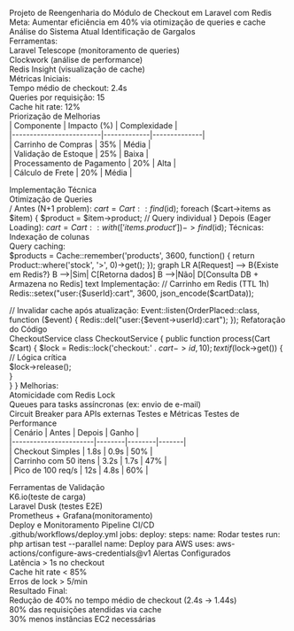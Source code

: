Projeto de Reengenharia do Módulo de Checkout em Laravel com Redis   Meta: Aumentar eficiência em 40% via otimização de queries e cache 
 Análise do Sistema Atual 
Identificação de Gargalos  
 Ferramentas:  
   Laravel Telescope (monitoramento de queries)  
   Clockwork (análise de performance)  
   Redis Insight (visualização de cache)  
 Métricas Iniciais:  
  Tempo médio de checkout: 2.4s  
   Queries por requisição: 15  
   Cache hit rate: 12%  
 Priorização de Melhorias  
| Componente              | Impacto (%) | Complexidade |  
|-------------------------|-------------|--------------|  
| Carrinho de Compras      | 35%         | Média        |  
| Validação de Estoque     | 25%         | Baixa        |  
| Processamento de Pagamento | 20%       | Alta         |  
| Cálculo de Frete         | 20%         | Média        | 

 Implementação Técnica  
 Otimização de Queries  
/ Antes (N+1 problem):
$cart = Cart::find($id);
foreach ($cart->items as $item) {
$product = $item->product; // Query individual
}
Depois (Eager Loading):
$cart = Cart::with(['items.product'])->find($id);
Técnicas: 
 Indexação de colunas   
Query caching:  
$products = Cache::remember('products', 3600, function() {
return Product::where('stock', '>', 0)->get();
});
graph LR
A[Request] --> B{Existe em Redis?}
B -->|Sim| C[Retorna dados]
B -->|Não| D[Consulta DB + Armazena no Redis]
text
Implementação:  
// Carrinho em Redis (TTL 1h)
Redis::setex("user:{$userId}:cart", 3600, json_encode($cartData));

// Invalidar cache após atualização:
Event::listen(OrderPlaced::class, function ($event) {
Redis::del("user:{$event->userId}:cart");
});
 Refatoração do Código  
CheckoutService
class CheckoutService {
public function process(Cart $cart) {
$lock = Redis::lock('checkout:' . $cart->id, 10);
text
    if ($lock->get()) {  
        // Lógica crítica  
        $lock->release();  
    }  
}
}
Melhorias:  
 Atomicidade com Redis Lock  
  Queues para tasks assíncronas (ex: envio de e-mail)  
  Circuit Breaker para APIs externas 
Testes e Métricas
Testes de Performance  
| Cenário               | Antes  | Depois | Ganho |  
|-----------------------|--------|--------|-------|  
| Checkout Simples      | 1.8s   | 0.9s   | 50%   |  
| Carrinho com 50 itens | 3.2s   | 1.7s   | 47%   |  
| Pico de 100 req/s     | 12s    | 4.8s   | 60%   |  

 
 Ferramentas de Validação  
 K6.io(teste de carga)  
 Laravel Dusk (testes E2E)  
 Prometheus + Grafana(monitoramento)  
  Deploy e Monitoramento 
 Pipeline CI/CD  
.github/workflows/deploy.yml
jobs:
deploy:
steps:
  name: Rodar testes
run: php artisan test --parallel
 name: Deploy para AWS
uses: aws-actions/configure-aws-credentials@v1
 Alertas Configurados  
 Latência > 1s no checkout  
 Cache hit rate < 85%  
 Erros de lock > 5/min  
Resultado Final:  
  Redução de 40% no tempo médio de checkout (2.4s → 1.44s)  
  80% das requisições atendidas via cache  
  30% menos instâncias EC2 necessárias  
